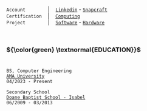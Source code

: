
`Account`&nbsp;&nbsp;&nbsp;&nbsp;&nbsp;&nbsp;&nbsp;&nbsp;&nbsp;&nbsp;&nbsp;&nbsp;&nbsp;&nbsp;&nbsp;|&nbsp;&nbsp;&nbsp;&nbsp;[`Linkedin`](https://www.linkedin.com/in/kentlouisetonino) - [`Snapcraft`](https://snapcraft.io/publisher/kentlouisetonino) <br />
`Certification`&nbsp;&nbsp;&nbsp;&nbsp;|&nbsp;&nbsp;&nbsp;&nbsp;[`Computing`](https://github.com/kentlouisetonino/kentlouisetonino/blob/develop/certification/computing.md) <br />
`Project`&nbsp;&nbsp;&nbsp;&nbsp;&nbsp;&nbsp;&nbsp;&nbsp;&nbsp;&nbsp;&nbsp;&nbsp;&nbsp;&nbsp;&nbsp;|&nbsp;&nbsp;&nbsp;&nbsp;[`Software`](https://github.com/kentlouisetonino/kentlouisetonino/blob/develop/project/hardware.md) - [`Hardware`](https://github.com/kentlouisetonino/kentlouisetonino/blob/develop/project/hardware.md)

<br />

### ${\color{green} \textnormal{EDUCATION}}$
#
``BS, Computer Engineering`` <br />
[`AMA University`](https://github.com/kentlouisetonino/kentlouisetonino/blob/develop/education/03-ama-university-oed.md) <br />
``04/2023 - Present`` <br />

``Secondary School`` <br />
[`Doane Baptist School - Isabel`](https://github.com/kentlouisetonino/kentlouisetonino/blob/develop/education/01-doane-baptist-school-isabel.md) <br />
``06/2009 - 03/2013``
